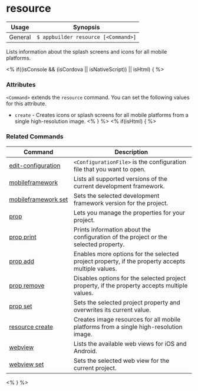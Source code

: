 resource
==========

Usage | Synopsis
------|-------
General | `$ appbuilder resource [<Command>]`

Lists information about the splash screens and icons for all mobile platforms.

<% if((isConsole && (isCordova || isNativeScript)) || isHtml) { %>

### Attributes
`<Command>` extends the `resource` command. You can set the following values for this attribute.
* `create` - Creates icons or splash screens for all mobile platforms from a single high-resolution image.
<% } %>
<% if(isHtml) { %> 
### Related Commands

Command | Description
----------|----------
[edit-configuration](edit-configuration.html) | `<ConfigurationFile>` is the configuration file that you want to open.
[mobileframework](mobileframework.html) | Lists all supported versions of the current development framework.
[mobileframework&nbsp;set](mobileframework-set.html) | Sets the selected development framework version for the project.
[prop](prop.html) | Lets you manage the properties for your project.
[prop print](prop-print.html) | Prints information about the configuration of the project or the selected property.
[prop add](prop-add.html) | Enables more options for the selected project property, if the property accepts multiple values.
[prop remove](prop-remove.html) | Disables options for the selected project property, if the property accepts multiple values.
[prop set](prop-set.html) | Sets the selected project property and overwrites its current value.
[resource create](resource-create.html) | Creates image resources for all mobile platforms from a single high-resolution image.
[webview](webview.html) | Lists the available web views for iOS and Android.
[webview set](webview-set.html) | Sets the selected web view for the current project.
<% } %>

